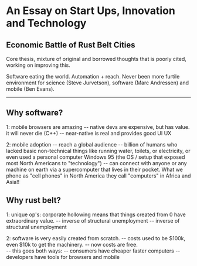 # An Essay on Start Ups, Innovation and Technology

## Economic Battle of Rust Belt Cities 

Core thesis, mixture of original and borrowed thoughts that is poorly cited, working on improving this. 

Software eating the world.  Automation + reach.  Never been more furtile environment for science (Steve Jurvetson), software (Marc Andressen) and mobile (Ben Evans).

-------------------
## Why software?
1: mobile browsers are amazing
  -- native devs are expensive, but has value.  it will never die (C++)
  -- near-native is real and provides good UI UX

2: mobile adoption
  -- reach a global audience 
  -- billion of humans who lacked basic non-technical things like running water, toilets, or electricity, or even used a personal computer Windows 95 (the OS / setup that exposed most North Americans to "technology") -- can connect with anyone or any machine on earth via a supercomputer that lives in their pocket.  What we phone as "cell phones" in North America they call "computers" in Africa and Asia!!

## Why rust belt?
1: unique op's: corporate hollowing means that things created from 0 have extraordinary value. 
  -- inverse of structural unemployment 
  -- inverse of structural unemployment 
  
2: software is very easily created from scratch.
  -- costs used to be $100k, even $10k to get the machinery.
  -- now costs are free.  
  -- this goes both ways: 
      -- consumers have cheaper faster computers
      -- developers have tools for browsers and mobile
